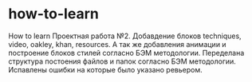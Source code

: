 # how-to-learn
How to learn
Проектная работа №2.
Добавдение блоков  techniques, video, oakley, khan, resources.
А так же добавления анимации и построение блоков стилей согласно БЭМ методологии.
Переделана структура постоения файлов и папок согласно БЭМ методологии.
Испавлены ошибки на которые было указано ревьером.
